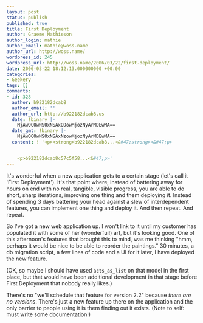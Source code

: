 ```yaml
---
layout: post
status: publish
published: true
title: First Deployment
author: Graeme Mathieson
author_login: mathie
author_email: mathie@woss.name
author_url: http://woss.name/
wordpress_id: 245
wordpress_url: http://woss.name/2006/03/22/first-deployment/
date: 2006-03-22 18:12:13.000000000 +00:00
categories:
- Geekery
tags: []
comments:
- id: 328
  author: b922182dcab8
  author_email: ''
  author_url: http://b922182dcab8.us
  date: !binary |-
    MjAwOC0wNS0xNSAxODowMjozNyArMDEwMA==
  date_gmt: !binary |-
    MjAwOC0wNS0xNSAxNzowMjozNyArMDEwMA==
  content: ! '<p><strong>b922182dcab8...<&#47;strong><&#47;p>


    <p>b922182dcab8c57c5f58...<&#47;p>'
---
```

It's wonderful when a new application gets to a certain stage (let's call it 'First Deployment').  It's that point where, instead of battering away for hours on end with no real, tangible, visible progress, you are able to do short, sharp iterations, improving one thing and them deploying it.  Instead of spending 3 days battering your head against a slew of interdependent features, you can implement one thing and deploy it.  And then repeat.  And repeat.

So I've got a new web application up.  I won't link to it until my customer has populated it with some of her (wonderful!) art, but it's looking good.  One of this afternoon's features that brought this to mind, was me thinking "hmm, perhaps it would be nice to be able to reorder the paintings."  30 minutes, a db migration script, a few lines of code and a UI for it later, I have deployed the new feature.

(OK, so maybe I should have used `acts_as_list` on that model in the first place, but that would have been additional development in that stage before First Deployment that nobody really likes.)

There's no "we'll schedule that feature for version 2.2" because *there are no versions*.  There's just a new feature up there on the application and the only barrier to people using it is them finding out it exists.  (Note to self: must write some documentation!)
